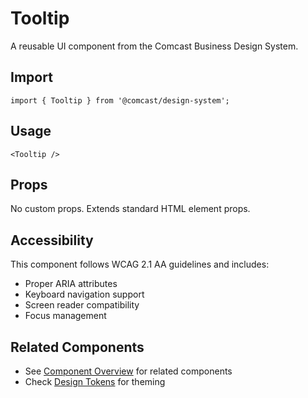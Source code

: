 # Tooltip

A reusable UI component from the Comcast Business Design System.

## Import

```tsx
import { Tooltip } from '@comcast/design-system';
```

## Usage

```tsx
<Tooltip />
```

## Props

No custom props. Extends standard HTML element props.
## Accessibility

This component follows WCAG 2.1 AA guidelines and includes:

- Proper ARIA attributes
- Keyboard navigation support
- Screen reader compatibility
- Focus management

## Related Components

- See [Component Overview](/docs/components) for related components
- Check [Design Tokens](/docs/tokens) for theming
